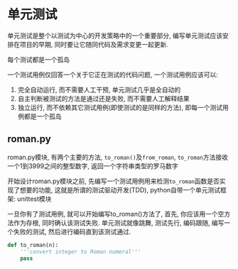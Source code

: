 # 单元测试

单元测试是整个以测试为中心的开发策略中的一个重要部分, 编写单元测试应该安排在项目的早期, 同时要让它随同代码及需求变更一起更新.

每个测试都是一个孤岛

一个测试用例仅回答一个关于它正在测试的代码问题, 一个测试用例应该可以:
1. 完全自动运行, 而不需要人工干预, 单元测试几乎是全自动的
2. 自主判断被测试的方法是通过还是失败, 而不需要人工解释结果
3. 独立运行, 而不依赖其它测试用例(即使测试的是同样的方法), 即每一个测试用例都是一个孤岛

## roman.py

roman.py模块, 有两个主要的方法, `to_roman()`及`from_roman`, `to_roman`方法接收一个1到3999之间的整型数字, 返回一个字符串类型的罗马数字

开始设计roman.py模块之前, 先编写一个测试用例用来检测`to_roman`函数是否实现了想要的功能, 这就是所谓的测试驱动开发(TDD), python自带一个单元测试框架: unittest模块

一旦你有了测试用例, 就可以开始编写to_roman()方法了, 首先, 你应该用一个空方法作为存根, 同时确认该测试失败. 单元测试就像跳舞, 测试先行, 编码跟随, 编写一个失败的测试, 然后进行编码直到该测试通过.
```python
def to_roman(n):
    '''convert integer to Roman numeral'''
    pass
```
